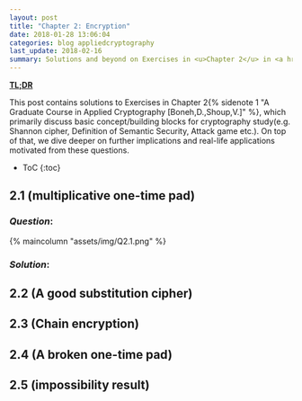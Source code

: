```yaml
---
layout: post
title: "Chapter 2: Encryption"
date: 2018-01-28 13:06:04
categories: blog appliedcryptography
last_update: 2018-02-16
summary: Solutions and beyond on Exercises in <u>Chapter 2</u> in <a href="https://crypto.stanford.edu/~dabo/cryptobook/BonehShoup_0_4.pdf" target="_blank"><cite>A Graduate Course in Applied Cryptography</cite></a> text book.
---
```

[__TL;DR__]()

 This post contains solutions to Exercises in Chapter 2{% sidenote 1 "A Graduate Course in Applied Cryptography [Boneh,D.,Shoup,V.]" %}, which primarily discuss basic concept/building blocks for cryptography study(e.g. Shannon cipher, Definition of Semantic Security, Attack game etc.). On top of that, we dive deeper on further implications and real-life applications motivated from these questions.

* ToC
{:toc}

## 2.1 (multiplicative one-time pad)
### *Question*: 

{% maincolumn "assets/img/Q2.1.png" %}

### _Solution_:

## 2.2 (A good substitution cipher)


## 2.3 (Chain encryption)


## 2.4 (A broken one-time pad)


## 2.5 (impossibility result)
